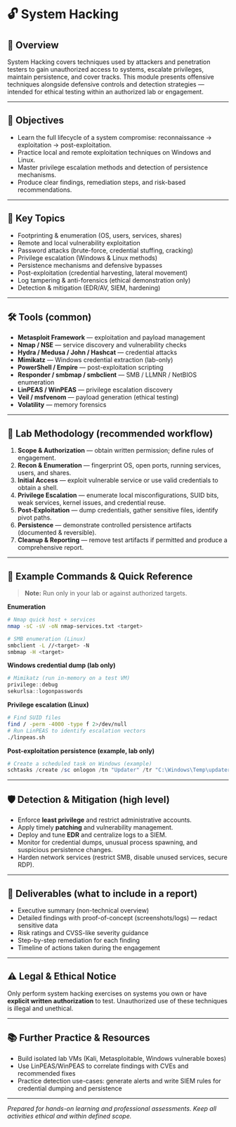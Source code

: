 # 🔓 System Hacking

## 📘 Overview

System Hacking covers techniques used by attackers and penetration testers to gain unauthorized access to systems, escalate privileges, maintain persistence, and cover tracks. This module presents offensive techniques alongside defensive controls and detection strategies — intended for ethical testing within an authorized lab or engagement.

---

## 🎯 Objectives

* Learn the full lifecycle of a system compromise: reconnaissance → exploitation → post-exploitation.
* Practice local and remote exploitation techniques on Windows and Linux.
* Master privilege escalation methods and detection of persistence mechanisms.
* Produce clear findings, remediation steps, and risk-based recommendations.

---

## 🔑 Key Topics

* Footprinting & enumeration (OS, users, services, shares)
* Remote and local vulnerability exploitation
* Password attacks (brute-force, credential stuffing, cracking)
* Privilege escalation (Windows & Linux methods)
* Persistence mechanisms and defensive bypasses
* Post-exploitation (credential harvesting, lateral movement)
* Log tampering & anti-forensics (ethical demonstration only)
* Detection & mitigation (EDR/AV, SIEM, hardening)

---

## 🛠️ Tools (common)

* **Metasploit Framework** — exploitation and payload management
* **Nmap / NSE** — service discovery and vulnerability checks
* **Hydra / Medusa / John / Hashcat** — credential attacks
* **Mimikatz** — Windows credential extraction (lab-only)
* **PowerShell / Empire** — post-exploitation scripting
* **Responder / smbmap / smbclient** — SMB / LLMNR / NetBIOS enumeration
* **LinPEAS / WinPEAS** — privilege escalation discovery
* **Veil / msfvenom** — payload generation (ethical testing)
* **Volatility** — memory forensics

---

## 🧭 Lab Methodology (recommended workflow)

1. **Scope & Authorization** — obtain written permission; define rules of engagement.
2. **Recon & Enumeration** — fingerprint OS, open ports, running services, users, and shares.
3. **Initial Access** — exploit vulnerable service or use valid credentials to obtain a shell.
4. **Privilege Escalation** — enumerate local misconfigurations, SUID bits, weak services, kernel issues, and credential reuse.
5. **Post-Exploitation** — dump credentials, gather sensitive files, identify pivot paths.
6. **Persistence** — demonstrate controlled persistence artifacts (documented & reversible).
7. **Cleanup & Reporting** — remove test artifacts if permitted and produce a comprehensive report.

---

## 🧪 Example Commands & Quick Reference

> **Note:** Run only in your lab or against authorized targets.

**Enumeration**

```bash
# Nmap quick host + services
nmap -sC -sV -oN nmap-services.txt <target>

# SMB enumeration (Linux)
smbclient -L //<target> -N
smbmap -H <target>
```

**Windows credential dump (lab only)**

```powershell
# Mimikatz (run in-memory on a test VM)
privilege::debug
sekurlsa::logonpasswords
```

**Privilege escalation (Linux)**

```bash
# Find SUID files
find / -perm -4000 -type f 2>/dev/null
# Run LinPEAS to identify escalation vectors
./linpeas.sh
```

**Post-exploitation persistence (example, lab only)**

```powershell
# Create a scheduled task on Windows (example)
schtasks /create /sc onlogon /tn "Updater" /tr "C:\Windows\Temp\updater.exe"
```

---

## 🛡️ Detection & Mitigation (high level)

* Enforce **least privilege** and restrict administrative accounts.
* Apply timely **patching** and vulnerability management.
* Deploy and tune **EDR** and centralize logs to a SIEM.
* Monitor for credential dumps, unusual process spawning, and suspicious persistence changes.
* Harden network services (restrict SMB, disable unused services, secure RDP).

---

## 📄 Deliverables (what to include in a report)

* Executive summary (non-technical overview)
* Detailed findings with proof-of-concept (screenshots/logs) — redact sensitive data
* Risk ratings and CVSS-like severity guidance
* Step-by-step remediation for each finding
* Timeline of actions taken during the engagement

---

## ⚠️ Legal & Ethical Notice

Only perform system hacking exercises on systems you own or have **explicit written authorization** to test. Unauthorized use of these techniques is illegal and unethical.

---

## 📚 Further Practice & Resources

* Build isolated lab VMs (Kali, Metasploitable, Windows vulnerable boxes)
* Use LinPEAS/WinPEAS to correlate findings with CVEs and recommended fixes
* Practice detection use-cases: generate alerts and write SIEM rules for credential dumping and persistence

---

*Prepared for hands-on learning and professional assessments. Keep all activities ethical and within defined scope.*
